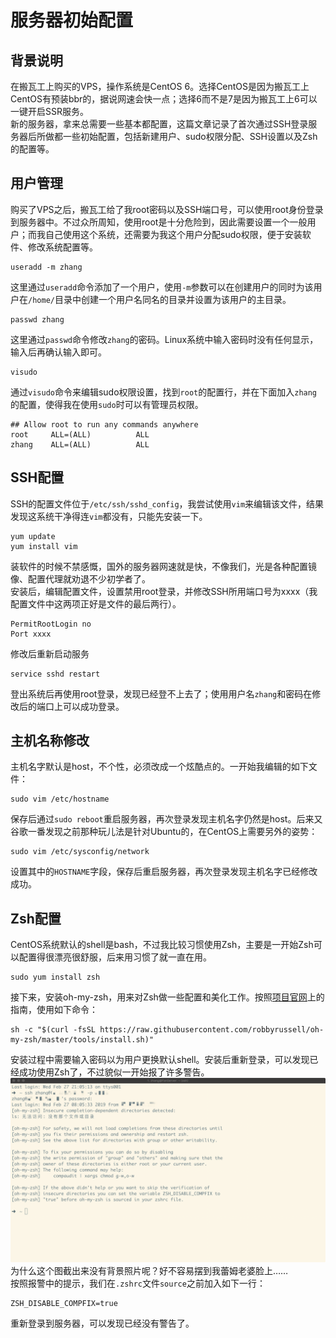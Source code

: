 # 服务器初始配置

## 背景说明

在搬瓦工上购买的VPS，操作系统是CentOS 6。选择CentOS是因为搬瓦工上CentOS有预装bbr的，据说网速会快一点；选择6而不是7是因为搬瓦工上6可以一键开启SSR服务。  
新的服务器，拿来总需要一些基本都配置，这篇文章记录了首次通过SSH登录服务器后所做都一些初始配置，包括新建用户、sudo权限分配、SSH设置以及Zsh的配置等。  

## 用户管理

购买了VPS之后，搬瓦工给了我root密码以及SSH端口号，可以使用root身份登录到服务器中。不过众所周知，使用root是十分危险到，因此需要设置一个一般用户；而我自己使用这个系统，还需要为我这个用户分配sudo权限，便于安装软件、修改系统配置等。  
```shell
useradd -m zhang
```
这里通过`useradd`命令添加了一个用户，使用`-m`参数可以在创建用户的同时为该用户在`/home/`目录中创建一个用户名同名的目录并设置为该用户的主目录。  
```shell
passwd zhang
```
这里通过`passwd`命令修改`zhang`的密码。Linux系统中输入密码时没有任何显示，输入后再确认输入即可。  
```shell
visudo
```
通过`visudo`命令来编辑sudo权限设置，找到`root`的配置行，并在下面加入`zhang`的配置，使得我在使用`sudo`时可以有管理员权限。  
```
## Allow root to run any commands anywhere
root     ALL=(ALL)          ALL
zhang    ALL=(ALL)          ALL
```

## SSH配置

SSH的配置文件位于`/etc/ssh/sshd_config`，我尝试使用`vim`来编辑该文件，结果发现这系统干净得连`vim`都没有，只能先安装一下。  
```shell
yum update
yum install vim
```
装软件的时候不禁感慨，国外的服务器网速就是快，不像我们，光是各种配置镜像、配置代理就劝退不少初学者了。  
安装后，编辑配置文件，设置禁用root登录，并修改SSH所用端口号为xxxx（我配置文件中这两项正好是文件的最后两行）。  
```
PermitRootLogin no
Port xxxx
```
修改后重新启动服务
```shell
service sshd restart
```
登出系统后再使用root登录，发现已经登不上去了；使用用户名`zhang`和密码在修改后的端口上可以成功登录。  

## 主机名称修改
主机名字默认是host，不个性，必须改成一个炫酷点的。一开始我编辑的如下文件：  
```shell
sudo vim /etc/hostname
```
保存后通过`sudo reboot`重启服务器，再次登录发现主机名字仍然是host。后来又谷歌一番发现之前那种玩儿法是针对Ubuntu的，在CentOS上需要另外的姿势：  
```shell
sudo vim /etc/sysconfig/network
```
设置其中的`HOSTNAME`字段，保存后重启服务器，再次登录发现主机名字已经修改成功。  

## Zsh配置
CentOS系统默认的shell是bash，不过我比较习惯使用Zsh，主要是一开始Zsh可以配置得很漂亮很舒服，后来用习惯了就一直在用。  
```shell
sudo yum install zsh
```
接下来，安装oh-my-zsh，用来对Zsh做一些配置和美化工作。按照[项目官网](https://github.com/robbyrussell/oh-my-zsh)上的指南，使用如下命令：  
```shell
sh -c "$(curl -fsSL https://raw.githubusercontent.com/robbyrussell/oh-my-zsh/master/tools/install.sh)"
```
安装过程中需要输入密码以为用户更换默认shell。安装后重新登录，可以发现已经成功使用Zsh了，不过貌似一开始报了许多警告。  
![登录时的报警](./screenshot1.png)
为什么这个图截出来没有背景照片呢？好不容易摆到我蕾姆老婆脸上……  
按照报警中的提示，我们在`.zshrc`文件`source`之前加入如下一行：  
```
ZSH_DISABLE_COMPFIX=true
```
重新登录到服务器，可以发现已经没有警告了。  